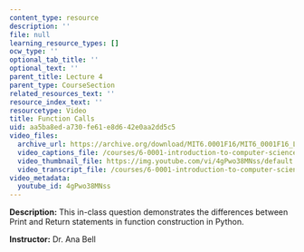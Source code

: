 ```yaml
---
content_type: resource
description: ''
file: null
learning_resource_types: []
ocw_type: ''
optional_tab_title: ''
optional_text: ''
parent_title: Lecture 4
parent_type: CourseSection
related_resources_text: ''
resource_index_text: ''
resourcetype: Video
title: Function Calls
uid: aa5ba8ed-a730-fe61-e8d6-42e0aa2dd5c5
video_files:
  archive_url: https://archive.org/download/MIT6.0001F16/MIT6_0001F16_Lecture_04_exercise_01_300k.mp4
  video_captions_file: /courses/6-0001-introduction-to-computer-science-and-programming-in-python-fall-2016/259c769f3ac253f993ffedfebfba96aa_4gPwo38MNss.vtt
  video_thumbnail_file: https://img.youtube.com/vi/4gPwo38MNss/default.jpg
  video_transcript_file: /courses/6-0001-introduction-to-computer-science-and-programming-in-python-fall-2016/7741b28fedbfcfca89e76e58a8b80ebe_4gPwo38MNss.pdf
video_metadata:
  youtube_id: 4gPwo38MNss
---
```


**Description:** This in-class question demonstrates the differences between Print and Return statements in function construction in Python.

**Instructor:** Dr. Ana Bell